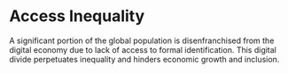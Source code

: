 # Access Inequality

A significant portion of the global population is disenfranchised from the digital economy due to lack of access to formal identification. This digital divide perpetuates inequality and hinders economic growth and inclusion.
